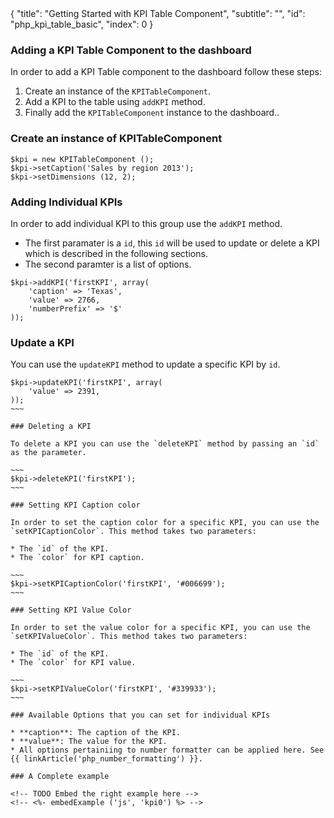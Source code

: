 <meta>
{
  "title": "Getting Started with KPI Table Component",
  "subtitle": "",
  "id": "php_kpi_table_basic",
  "index": 0
}
</meta>

### Adding a KPI Table Component to the dashboard

In order to add a KPI Table component to the dashboard follow these steps:
1. Create an instance of the `KPITableComponent`.
2. Add a KPI to the table using `addKPI` method.
3. Finally add the `KPITableComponent` instance to the dashboard..

### Create an instance of KPITableComponent

~~~
$kpi = new KPITableComponent ();
$kpi->setCaption('Sales by region 2013');
$kpi->setDimensions (12, 2);
~~~

### Adding Individual KPIs

In order to add individual KPI to this group use the `addKPI` method. 

* The first paramater is a `id`, this `id` will be used to update or delete a KPI which is described in the following sections.
* The second paramter is a list of options. 

~~~
$kpi->addKPI('firstKPI', array(
    'caption' => 'Texas',
    'value' => 2766,
    'numberPrefix' => '$'
));
~~~

### Update a KPI

You can use the `updateKPI` method to update a specific KPI by `id`.

~~~~
$kpi->updateKPI('firstKPI', array(
    'value' => 2391,
));
~~~

### Deleting a KPI

To delete a KPI you can use the `deleteKPI` method by passing an `id` as the parameter.

~~~
$kpi->deleteKPI('firstKPI');
~~~

### Setting KPI Caption color

In order to set the caption color for a specific KPI, you can use the `setKPICaptionColor`. This method takes two parameters:

* The `id` of the KPI.
* The `color` for KPI caption.

~~~
$kpi->setKPICaptionColor('firstKPI', '#006699');
~~~

### Setting KPI Value Color

In order to set the value color for a specific KPI, you can use the `setKPIValueColor`. This method takes two parameters:

* The `id` of the KPI.
* The `color` for KPI value.

~~~
$kpi->setKPIValueColor('firstKPI', '#339933');
~~~

### Available Options that you can set for individual KPIs

* **caption**: The caption of the KPI.
* **value**: The value for the KPI.
* All options pertainiing to number formatter can be applied here. See {{ linkArticle('php_number_formatting') }}.

### A Complete example

<!-- TODO Embed the right example here -->
<!-- <%- embedExample ('js', 'kpi0') %> -->

